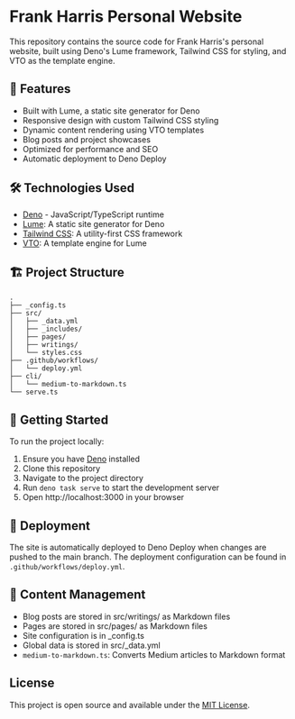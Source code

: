 # Frank Harris Personal Website

This repository contains the source code for Frank Harris's personal website, built using Deno's Lume framework, Tailwind CSS for styling, and VTO as the template engine.


## 🚀 Features
- Built with Lume, a static site generator for Deno
- Responsive design with custom Tailwind CSS styling
- Dynamic content rendering using VTO templates
- Blog posts and project showcases
- Optimized for performance and SEO
- Automatic deployment to Deno Deploy

## 🛠️ Technologies Used

- [Deno](https://deno.land/) - JavaScript/TypeScript runtime
- [Lume](https://lume.land/): A static site generator for Deno
- [Tailwind CSS](https://tailwindcss.com/): A utility-first CSS framework
- [VTO](https://lume.land/plugins/vento/): A template engine for Lume


## 🏗️ Project Structure

```
.
├── _config.ts
├── src/
│   ├── _data.yml
│   ├── _includes/
│   ├── pages/
│   ├── writings/
│   └── styles.css
├── .github/workflows/
│   └── deploy.yml
├── cli/
│   └── medium-to-markdown.ts
└── serve.ts
```

## 🚀 Getting Started

To run the project locally:

1. Ensure you have [Deno](https://deno.land/) installed
2. Clone this repository
3. Navigate to the project directory
4. Run `deno task serve` to start the development server
5. Open http://localhost:3000 in your browser


## 🚢 Deployment

The site is automatically deployed to Deno Deploy when changes are pushed to the main branch. The deployment configuration can be found in `.github/workflows/deploy.yml`.


## 📝 Content Management
- Blog posts are stored in src/writings/ as Markdown files
- Pages are stored in src/pages/ as Markdown files
- Site configuration is in _config.ts
- Global data is stored in src/_data.yml
- `medium-to-markdown.ts`: Converts Medium articles to Markdown format

## License

This project is open source and available under the [MIT License](LICENSE).
